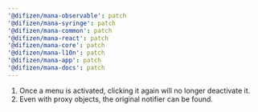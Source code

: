```yaml
---
'@difizen/mana-observable': patch
'@difizen/mana-syringe': patch
'@difizen/mana-common': patch
'@difizen/mana-react': patch
'@difizen/mana-core': patch
'@difizen/mana-l10n': patch
'@difizen/mana-app': patch
'@difizen/mana-docs': patch
---
```


1. Once a menu is activated, clicking it again will no longer deactivate it.
2. Even with proxy objects, the original notifier can be found.

